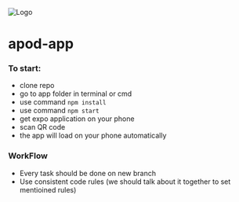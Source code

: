 ![Logo](https://raw.githubusercontent.com/pankeny/apod-app/master/assets/logo.png?token=AFTLNJWUBKTQOETMRZOB7AC44MKTM)

# apod-app

### To start:
* clone repo
* go to app folder in terminal or cmd
* use command `npm install`
* use command `npm start`
* get expo application on your phone
* scan QR code
* the app will load on your phone automatically 

### WorkFlow
* Every task should be done on new branch
* Use consistent code rules (we should talk about it together to set mentioined rules)
